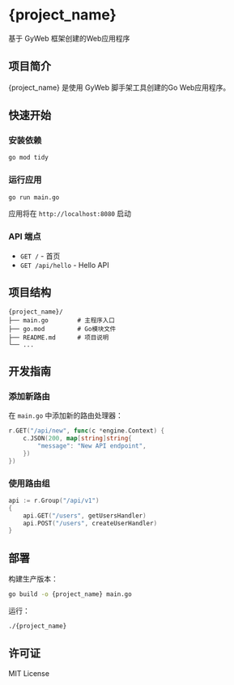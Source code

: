# {project_name}    

基于 GyWeb 框架创建的Web应用程序

## 项目简介

{project_name} 是使用 GyWeb 脚手架工具创建的Go Web应用程序。

## 快速开始

### 安装依赖

```bash
go mod tidy
```

### 运行应用

```bash
go run main.go
```

应用将在 `http://localhost:8080` 启动

### API 端点

- `GET /` - 首页
- `GET /api/hello` - Hello API

## 项目结构

```
{project_name}/
├── main.go        # 主程序入口
├── go.mod         # Go模块文件  
├── README.md      # 项目说明
└── ...
```

## 开发指南

### 添加新路由

在 `main.go` 中添加新的路由处理器：

```go
r.GET("/api/new", func(c *engine.Context) {
    c.JSON(200, map[string]string{
        "message": "New API endpoint",
    })
})
```

### 使用路由组

```go
api := r.Group("/api/v1")
{
    api.GET("/users", getUsersHandler)
    api.POST("/users", createUserHandler)
}
```

## 部署

构建生产版本：

```bash
go build -o {project_name} main.go
```

运行：

```bash
./{project_name}
```

## 许可证

MIT License 